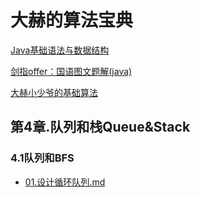 # 大赫的算法宝典

[Java基础语法与数据结构](https://github.com/TWDH/JavaBasic)

[剑指offer：国语图文题解(java)](https://github.com/TWDH/SwordPointOffer)

[大赫小少爷的基础算法](./)



## 第4章.队列和栈Queue&Stack
### 4.1队列和BFS
* [01.设计循环队列.md](第4章.队列和栈Queue&Stack/4.1队列和BFS/01.设计循环队列.md)
